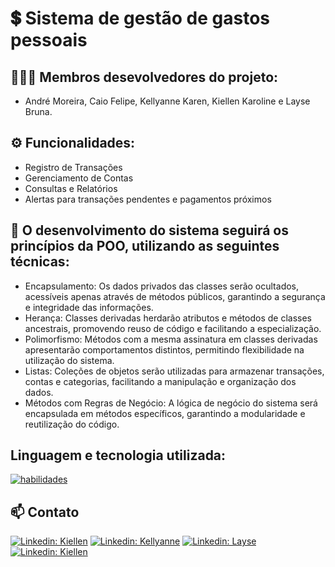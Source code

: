 
# 💲 Sistema de gestão de gastos pessoais
## 👨🏼‍💻 Membros desevolvedores do projeto:

- André Moreira, Caio Felipe, Kellyanne Karen, Kiellen Karoline e Layse Bruna.


## ⚙️ Funcionalidades:

- Registro de Transações
- Gerenciamento de Contas
- Consultas e Relatórios
- Alertas para transações pendentes e pagamentos próximos


##  🚀 O desenvolvimento do sistema seguirá os princípios da POO, utilizando as seguintes técnicas:

- Encapsulamento: Os dados privados das classes serão ocultados, acessíveis apenas através de métodos públicos, garantindo a segurança e integridade das informações.
- Herança: Classes derivadas herdarão atributos e métodos de classes ancestrais, promovendo reuso de código e facilitando a especialização.
- Polimorfismo: Métodos com a mesma assinatura em classes derivadas apresentarão comportamentos distintos, permitindo flexibilidade na utilização do sistema.
- Listas: Coleções de objetos serão utilizadas para armazenar transações, contas e categorias, facilitando a manipulação e organização dos dados.
- Métodos com Regras de Negócio: A lógica de negócio do sistema será encapsulada em métodos específicos, garantindo a modularidade e reutilização do código.


## Linguagem e tecnologia utilizada:

[![habilidades](https://skillicons.dev/icons?i=java,mysql,idea,spring)](skillicons.dev)

##  📫 Contato

[![Linkedin: Kiellen ](https://img.shields.io/badge/-kiellenkaroline-blue?style=flat-square&logo=Linkedin&logoColor=white&link=https://www.linkedin.com/in//)](https://www.linkedin.com/in/kiellen-karoline-350b95291/)
[![Linkedin: Kellyanne](https://img.shields.io/badge/-kellyannekaren-blue?style=flat-square&logo=Linkedin&logoColor=white&link=https://www.linkedin.com/in//)](https://www.linkedin.com/in/kellyanne-karen-39158b29b/)
[![Linkedin: Layse ](https://img.shields.io/badge/-laysebrunacabral-blue?style=flat-square&logo=Linkedin&logoColor=white&link=https://www.linkedin.com/in//)](https://www.linkedin.com/in/layse-bruna-cabral-815149274/)
[![Linkedin: Kiellen ](https://img.shields.io/badge/-andremoreira-blue?style=flat-square&logo=Linkedin&logoColor=white&link=https://www.linkedin.com/in//)](https://www.linkedin.com/in/andr%C3%A9-moreira-996b181b8/)
